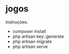 # jogos
Instruções:

- composer install
- php artisan key::generate
- php artisan migrate
- php artisan serve